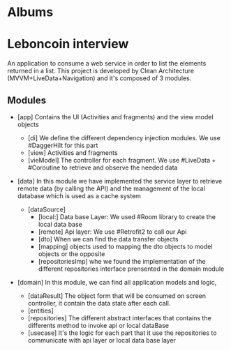 # Albums
# Leboncoin interview
An application to consume a web service in order to list the elements returned in a list.
This project is developed by Clean Architecture (MVVM+LiveData+Navigation) and it's composed of 3 modules.

## Modules

 - [app]
   Contains the UI (Activities and fragments) and the view model objects
     - [di] We define the different dependency injection modules. We use #DaggerHilt for this part
     - [view] Activities and fragments
     - [vieModel] The controller for each fragment. We use #LiveData + #Coroutine to retrieve and observe the needed data

 - [data]
   In this module we have implemented the service layer to retrieve remote data (by calling the API) and the management of the local database which is used as a cache system
     - [dataSource]
        - [local:] Data base Layer: We used #Room library to create the local data base
        - [remote] Api layer: We use #Retrofit2 to call our Api
        - [dto] When we can find the data transfer objects
        - [mapping] objects used to mapping the dto objects to model objects or the opposite
        - [repositoriesImp] whe we found the implementation of the different repositories interface prensented in the domain module

 - [domain]
In this module, we can find all application models and logic,
    - [dataResult] The object form that will be consumed on screen controller, it contain the data state after each call.
    - [entities]
    - [repositories] The different abstract interfaces that contains the differents method to invoke api or local dataBase
    - [usecase] It's the logic for each part that it use the repositories to communicate with api layer or local data base layer